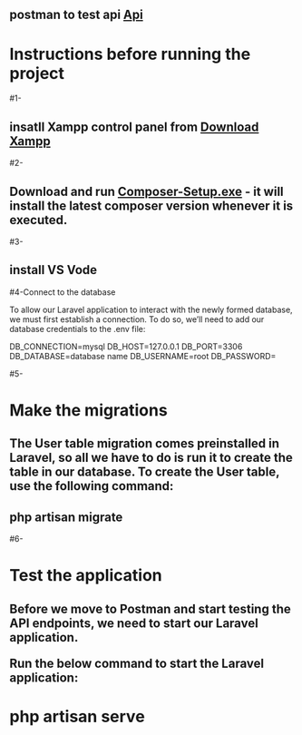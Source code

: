 <h2>postman to test api  <a href=https://documenter.getpostman.com/view/26758994/2sA3BuW8rP>Api</a></h2>
<h1>Instructions before running the project</h1>
#1- <h2>insatll Xampp control panel from  <a href=https://www.apachefriends.org/download.html>Download Xampp</a></h2>
#2-<h2> Download and run <a href=https://getcomposer.org/Composer-Setup.exe>Composer-Setup.exe</a> - it will install the latest composer version whenever it is executed.  </h2>
#3-<h2>install VS Vode <a href=https://code.visualstudio.com/Download></a> </h2>
#4-Connect to the database

To allow our Laravel application to interact with the newly formed database, we must first establish a connection. To do so, we’ll need to add our database credentials to the .env file:

DB_CONNECTION=mysql
DB_HOST=127.0.0.1
DB_PORT=3306
DB_DATABASE=database name
DB_USERNAME=root
DB_PASSWORD=

#5- <h1>Make the migrations</h1>

<h2>The User table migration comes preinstalled in Laravel, so all we have to do is run it to create the table in our database. To create the User table, use the following command:</h2>

  <h2>php artisan migrate</h2>

#6- <h1>Test the application</h1>

<h2>Before we move to Postman and start testing the API endpoints, we need to start our Laravel application.

Run the below command to start the Laravel application:</h2>

<h1> php artisan serve</h1>
